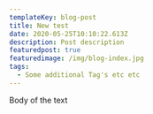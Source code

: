 ```yaml
---
templateKey: blog-post
title: New test
date: 2020-05-25T10:10:22.613Z
description: Post description
featuredpost: true
featuredimage: /img/blog-index.jpg
tags:
  - Some additional Tag's etc etc
---
```

Body of the text